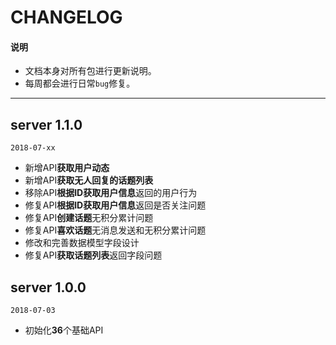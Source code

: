 # CHANGELOG

#### 说明

  * 文档本身对所有包进行更新说明。
  * 每周都会进行日常`bug`修复。

---

## server 1.1.0

`2018-07-xx`

  - 新增API**获取用户动态**
  - 新增API**获取无人回复的话题列表**
  - 移除API**根据ID获取用户信息**返回的用户行为
  - 修复API**根据ID获取用户信息**返回是否关注问题
  - 修复API**创建话题**无积分累计问题
  - 修复API**喜欢话题**无消息发送和无积分累计问题
  - 修改和完善数据模型字段设计
  - 修复API**获取话题列表**返回字段问题

## server 1.0.0

`2018-07-03`

  - 初始化**36**个基础API
